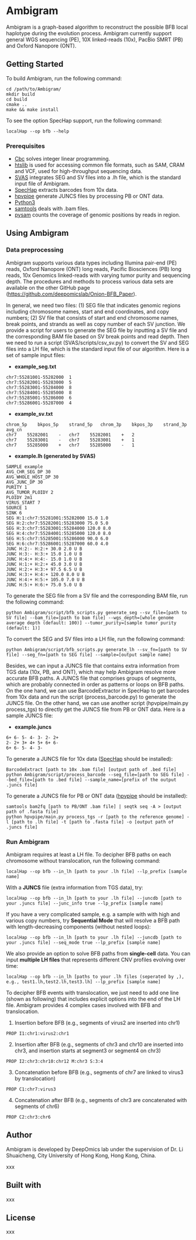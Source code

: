 # Ambigram

Ambigram is a graph-based algorithm to reconstruct the possible BFB local haplotype during the evolution process. Ambigram currently support general WGS sequencing (PE), 10X linked-reads (10x), PacBio SMRT (PB) and Oxford Nanopore (ONT).

## Getting Started

To build Ambigram, run the following command:

```
cd /path/to/Ambigram/
mkdir build
cd build
cmake ..
make && make install
```

To see the option SpecHap support, run the following command:

```
localHap --op bfb --help
```

### Prerequisites
- [Cbc](https://github.com/coin-or/Cbc) solves integer linear programming.
- [htslib](https://github.com/samtools/htslib) is used for accessing common file formats, such as SAM, CRAM and VCF, used for high-throughput sequencing data.
- [SVAS](https://github.com/paprikachan/SVAS) integrates SEG and SV files into a .lh file, which is the standard input file of Ambigram.
- [SpecHap](https://github.com/deepomicslab/SpecHap) extracts barcodes from 10x data.
- [hpvpipe](https://github.com/panguangze/hpvpipe) generate JUNCS files by processing PB or ONT data.
- [Python3](https://www.python.org/downloads/)
- [samtools](https://github.com/samtools/samtools) deals with .bam files. 
- [pysam](https://pysam.readthedocs.io/en/latest/) counts the coverage of genomic positions by reads in region.

## Using Ambigram

### Data preprocessing

Ambigram supports various data types including Illumina pair-end (PE) reads, Oxford Nanopore (ONT) long reads, Pacific Biosciences (PB) long reads, 10x Genomics linked-reads with varying tumor purity and sequencing depth. The procedures and methods to process various data sets are available on the other GitHub page (https://github.com/deepomicslab/Onion-BFB_Paper). 

In general, we need two files: (1) SEG file that indicates genomic regions including chromosome names, start and end coordinates, and copy numbers; (2) SV file that consists of start and end chromosome names, break points, and strands as well as copy number of each SV junction. We provide a script for users to generate the SEG file by inputting a SV file and the corresponding BAM file based on SV break points and read depth. Then we need to run a script (SVAS/scripts/csv_sv.py) to convert the SV and SEG files into a LH file, which is the standard input file of our algorithm. Here is a set of sample input files:

* **example_seg.txt**

```
chr7:55281001-55282000	1
chr7:55282001-55283000	5
chr7:55283001-55284000	8
chr7:55284001-55285000	8
chr7:55285001-55286000	6
chr7:55286001-55287000	4
```

* **example_sv.txt**

```
chrom_5p	bkpos_5p	strand_5p	chrom_3p	bkpos_3p	strand_3p	avg_cn
chr7	55282001	-	chr7	55282001	+	2
chr7	55283001	-	chr7	55283001	+	1
chr7	55285000	+	chr7	55285000	-	1
```

* **example.lh (generated by SVAS)**

```
SAMPLE example
AVG_CHR_SEG_DP 30
AVG_WHOLE_HOST_DP 30
AVG_JUNC_DP 30
PURITY 1
AVG_TUMOR_PLOIDY 2
PLOIDY 2m1
VIRUS_START 7
SOURCE 1
SINK 6
SEG H:1:chr7:55281001:55282000 15.0 1.0
SEG H:2:chr7:55282001:55283000 75.0 5.0
SEG H:3:chr7:55283001:55284000 120.0 8.0
SEG H:4:chr7:55284001:55285000 120.0 8.0
SEG H:5:chr7:55285001:55286000 90.0 6.0
SEG H:6:chr7:55286001:55287000 60.0 4.0
JUNC H:2:- H:2:+ 30.0 2.0 U B
JUNC H:3:- H:3:+ 15.0 1.0 U B
JUNC H:4:+ H:4:- 15.0 1.0 U B
JUNC H:1:+ H:2:+ 45.0 3.0 U B
JUNC H:2:+ H:3:+ 97.5 6.5 U B
JUNC H:3:+ H:4:+ 120.0 8.0 U B
JUNC H:4:+ H:5:+ 105.0 7.0 U B
JUNC H:5:+ H:6:+ 75.0 5.0 U B
```

To generate the SEG file from a SV file and the corresponding BAM file, run the following command:

```
python Ambigram/script/bfb_scripts.py generate_seg --sv_file=[path to SV file] --bam_file=[path to bam file] --wgs_depth=[whole genome average depth (default: 100)] --tumor_purity=[sample tumor purity (default: 1)]
```

To convert the SEG and SV files into a LH file, run the following command:

```
python Ambigram/script/bfb_scripts.py generate_lh --sv_fn=[path to SV file] --seg_fn=[path to SEG file] --sample=[output sample name]
```

Besides, we can input a JUNCS file that contains extra information from TGS data (10x, PB, and ONT), which may help Ambigram resolve more accurate BFB paths. A JUNCS file that comprises groups of segments, which are probably connected in order as patterns or loops on BFB paths. On the one hand, we can use BarcodeExtractor in SpecHap to get barcodes from 10x data and run the script (process_barcode.py) to generate the JUNCS file. On the other hand, we can use another script (hpvpipe/main.py process_tgs) to directly get the JUNCS file from PB or ONT data. Here is a sample JUNCS file:

* **example.juncs**

```
6+ 6- 5- 4- 3- 2- 2+
2- 2+ 3+ 4+ 5+ 6+ 6-
6+ 6- 5- 4- 3-
```

To generate a JUNCS file for 10x data ([SpecHap](https://github.com/deepomicslab/SpecHap) should be installed):

``` 
BarcodeExtract [path to 10x .bam file] [output path of .bed file]
python Ambigram/script/process_barcode --seg_file=[path to SEG file] --bed_file=[path to .bed file] --sample_name=[prefix of the output .juncs file]
```

To generate a JUNCS file for PB or ONT data ([hpvpipe](https://github.com/panguangze/hpvpipe) should be installed):

```
samtools bam2fq [path to PB/ONT .bam file] | seqtk seq -A > [output path of .fasta file]
python hpvpipe/main.py process_tgs -r [path to the reference genome] -l [path to .lh file] -t [path to .fasta file] -o [output path of .juncs file]
```

### Run Ambigram

Ambigram requires at least a LH file. To decipher BFB paths on each chromosome without translocation, run the following command:

``` 
localHap --op bfb --in_lh [path to your .lh file] --lp_prefix [sample name]
```

With a **JUNCS** file (extra information from TGS data), try:

``` 
localHap --op bfb --in_lh [path to your .lh file] --juncdb [path to your .juncs file] --junc_info true --lp_prefix [sample name]
```

If you have a very complicated sample, e.g. a sample with with high and various copy numbers, try **Sequential Mode** that will resolve a BFB path with length-decreasing components (without nested loops):

``` 
localHap --op bfb --in_lh [path to your .lh file] --juncdb [path to your .juncs file] --seq_mode true --lp_prefix [sample name]
```

We also provide an option to solve BFB paths from **single-cell** data. You can input **multiple LH files** that represents different CNV profiles evolving over time:

``` 
localHap --op bfb --in_lh [paths to your .lh files (seperated by ,), e.g., test1.lh,test2.lh,test3.lh] --lp_prefix [sample name]
```

To decipher BFB events with translocation, we just need to add one line (shown as following) that includes explicit options into the end of the LH file. Ambigram provides 4 complex cases involved with BFB and translocation. 

1. Insertion before BFB (e.g., segments of virus2 are inserted into chr1)

``` 
PROP I1:chr1:virus2:chr1
```

2. Insertion after BFB (e.g., segments of chr3 and chr10 are inserted into chr3, and insertion starts at segment3 or segment4 on chr3)

``` 
PROP I2:chr3:chr10:chr12 M:chr3 S:3:4
```

3. Concatenation before BFB (e.g., segments of chr7 are linked to virus3 by translocation)

``` 
PROP C1:chr7:virus3
```

4. Concatenation after BFB (e.g., segments of chr3 are concatenated with segments of chr6)

``` 
PROP C2:chr3:chr6
```

## Author

Ambigram is developed by DeepOmics lab under the supervision of Dr. Li Shuaicheng, City University of Hong Kong, Hong Kong, China.

xxx

## Built with

xxx

## License

xxx